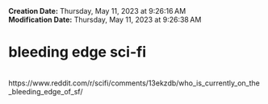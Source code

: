 <div><b>Creation Date:</b> Thursday, May 11, 2023 at 9:26:16 AM<br></div>
<div><b>Modification Date:</b> Thursday, May 11, 2023 at 9:26:38 AM<br></div>
<div><h1>bleeding edge sci-fi</h1></div>
<div><br></div>
<div>https://www.reddit.com/r/scifi/comments/13ekzdb/who_is_currently_on_the_bleeding_edge_of_sf/</div>

